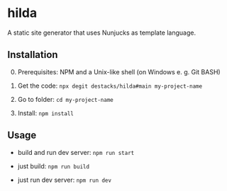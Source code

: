 # hilda

A static site generator that uses Nunjucks as template language.

## Installation

0. Prerequisites: NPM and a Unix-like shell (on Windows e. g. Git BASH) 

1. Get the code: `npx degit destacks/hilda#main my-project-name`

2. Go to folder: `cd my-project-name`

3. Install: `npm install`

## Usage

- build and run dev server: `npm run start`

- just build: `npm run build`

- just run dev server: `npm run dev`
